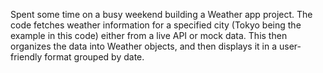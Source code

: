 Spent some time on a busy weekend building a Weather app project. The code fetches weather information for a specified city (Tokyo being the example in this code) 
either from a live API or mock data. This then organizes the data into Weather objects, and then displays it in a user-friendly format grouped by date.

